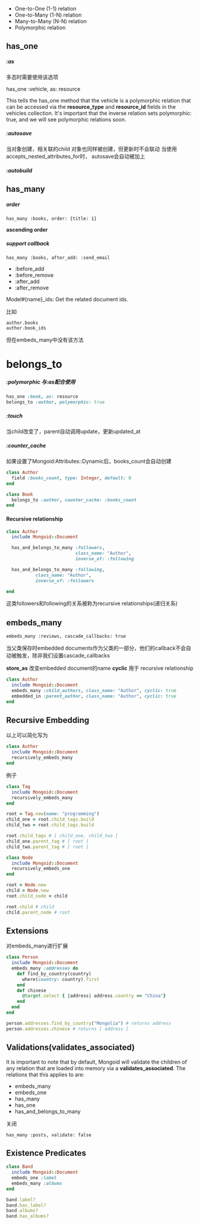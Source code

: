 * One-to-One (1-1) relation
* One-to-Many (1-N) relation
* Many-to-Many (N-N) relation
* Polymorphic relation

## has_one

##### :as
多态时需要使用该选项

has_one :vehicle, as: resource

This tells the has_one method that the vehicle is a polymorphic relation that can be accessed via the **resource_type** and **resource_id** fields in the vehicles collection. It's important that the inverse relation sets polymorphic: true, and we will see polymorphic relations soon.

##### :autosave
当对象创建，相关联的child 对象也同样被创建，但更新时不会联动
当使用accepts_nested_attributes_for时， autosave会自动被加上

##### :autobuild


## has_many
##### order
```
has_many :books, order: {title: 1}
```
**ascending order**

##### support callback
```
has_many :books, after_add: :send_email
```

* :before_add
* :before_remove
* :after_add
* :after_remove

Model#{name}_ids: Get the related document ids.

比如
```
author.books
author.book_ids
```
但在embeds_many中没有该方法


# belongs_to
##### :polymorphic 与:as配合使用
```ruby
has_one :book, as: resource
belongs_to :author, polymorphic: true
```

##### :touch
当child改变了，parent自动调用update，更新updated_at

##### :counter_cache
如果设置了Mongoid:Attributes::Dynamic后，books_count会自动创建
```ruby
class Author
  field :books_count, type: Integer, default: 0
end

class Book
  belongs_to :author, counter_cache: :books_count
end
```

#### Recursive relationship
```ruby
class Author
  include Mongoid::Document

  has_and_belongs_to_many :followers, 
                          class_name: "Author",
                          inverse_of: :following

  has_and_belongs_to_many :following, 
           class_name: "Author",
           inverse_of: :followers

end
```
这类followers和following的关系被称为recursive relationships(递归关系)


## embeds_many
```
embeds_many :reviews, cascade_callbacks: true
```
当父类保存时embedded documents作为父类的一部分，他们的callback不会自动被触发，除非我们设置cascade_callbacks

**store_as** 改变embedded document的name
**cyclic** 用于 recursive relationship
```ruby
class Author
  include Mongoid::Document
  embeds_many :child_authors, class_name: "Author", cyclic: true
  embedded_in :parent_author, class_name: "Author", cyclic: true
end
```

## Recursive Embedding
以上可以简化写为 
```ruby
class Author
  include Mongoid::Document
  recursively_embeds_many
end
```
例子
```ruby
class Tag
  include Mongoid::Document
  recursively_embeds_many
end

root = Tag.new(name: "programming")
child_one = root.child_tags.build
child_two = root.child_tags.build

root.child_tags # [ child_one, child_two ]
child_one.parent_tag # [ root ]
child_two.parent_tag # [ root ]

class Node
  include Mongoid::Document
  recursively_embeds_one
end

root = Node.new
child = Node.new
root.child_node = child

root.child # child
child.parent_node # root
```


## Extensions
对embeds_many进行扩展

```ruby
class Person
  include Mongoid::Document
  embeds_many :addresses do
    def find_by_country(country)
      where(country: country).first
    end
    def chinese
      @target.select { |address| address.country == "China"}
    end
  end
end

person.addresses.find_by_country("Mongolia") # returns address
person.addresses.chinese # returns [ address ]
```

## Validations(validates_associated)
It is important to note that by default, Mongoid will validate the children of any relation that are loaded into memory via a **validates_associated**. The relations that this applies to are:

* embeds_many
* embeds_one
* has_many
* has_one
* has_and_belongs_to_many

关闭
```
has_many :posts, validate: false
```

## Existence Predicates
```ruby
class Band
  include Mongoid::Document
  embeds_one :label
  embeds_many :albums
end

band.label?
band.has_label?
band.albums?
band.has_albums?
```
